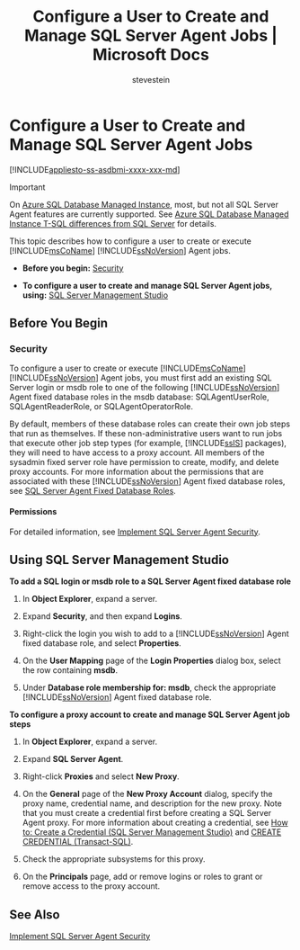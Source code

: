 ﻿---
title: "Configure a User to Create and Manage SQL Server Agent Jobs | Microsoft Docs"
ms.custom: ""
ms.date: "01/19/2017"
ms.prod: sql
ms.prod_service: "sql-tools"
ms.service: ""
ms.component: "ssms-agent"
ms.reviewer: ""
ms.suite: "sql"
ms.technology: ssms
ms.tgt_pltfrm: ""
ms.topic: "article"
helpviewer_keywords: 
  - "SQL Server Agent jobs, user configuration"
  - "jobs [SQL Server Agent], user configuration"
  - "SQLAgentUserRole database role"
  - "proxy accounts [SQL Server Agent]"
ms.assetid: 67897e3e-b7d0-43dd-a2e2-2840ec4dd1ef
caps.latest.revision: 5
author: "stevestein"
ms.author: "sstein"
manager: "craigg"
ms.workload: "Active"
monikerRange: "= azuresqldb-mi-current || >= sql-server-2016 || = sqlallproducts-allversions"
---
# Configure a User to Create and Manage SQL Server Agent Jobs
[!INCLUDE[appliesto-ss-asdbmi-xxxx-xxx-md](../../includes/appliesto-ss-asdbmi-xxxx-xxx-md.md)]

> [!IMPORTANT]  
> On [Azure SQL Database Managed Instance](https://docs.microsoft.com/azure/sql-database/sql-database-managed-instance), most, but not all SQL Server Agent features are currently supported. See [Azure SQL Database Managed Instance T-SQL differences from SQL Server](https://docs.microsoft.com/azure/sql-database/sql-database-managed-instance-transact-sql-information#sql-server-agent) for details.

This topic describes how to configure a user to create or execute [!INCLUDE[msCoName](../../includes/msconame_md.md)] [!INCLUDE[ssNoVersion](../../includes/ssnoversion_md.md)] Agent jobs.  
  
-   **Before you begin:**  [Security](#Security)  
  
-   **To configure a user to create and manage SQL Server Agent jobs, using:**  [SQL Server Management Studio](#SSMS)  
  
## <a name="BeforeYouBegin"></a>Before You Begin  
  
### <a name="Security"></a>Security  
To configure a user to create or execute [!INCLUDE[msCoName](../../includes/msconame_md.md)] [!INCLUDE[ssNoVersion](../../includes/ssnoversion_md.md)] Agent jobs, you must first add an existing SQL Server login or msdb role to one of the following [!INCLUDE[ssNoVersion](../../includes/ssnoversion_md.md)] Agent fixed database roles in the msdb database: SQLAgentUserRole, SQLAgentReaderRole, or SQLAgentOperatorRole.  
  
By default, members of these database roles can create their own job steps that run as themselves. If these non-administrative users want to run jobs that execute other job step types (for example, [!INCLUDE[ssIS](../../includes/ssis_md.md)] packages), they will need to have access to a proxy account. All members of the sysadmin fixed server role have permission to create, modify, and delete proxy accounts. For more information about the permissions that are associated with these [!INCLUDE[ssNoVersion](../../includes/ssnoversion_md.md)] Agent fixed database roles, see [SQL Server Agent Fixed Database Roles](../../ssms/agent/sql-server-agent-fixed-database-roles.md).  
  
#### <a name="Permissions"></a>Permissions  
For detailed information, see [Implement SQL Server Agent Security](../../ssms/agent/implement-sql-server-agent-security.md).  
  
## <a name="SSMS"></a>Using SQL Server Management Studio  
**To add a SQL login or msdb role to a SQL Server Agent fixed database role**  
  
1.  In **Object Explorer**, expand a server.  
  
2.  Expand **Security**, and then expand **Logins**.  
  
3.  Right-click the login you wish to add to a [!INCLUDE[ssNoVersion](../../includes/ssnoversion_md.md)] Agent fixed database role, and select **Properties**.  
  
4.  On the **User Mapping** page of the **Login Properties** dialog box, select the row containing **msdb**.  
  
5.  Under **Database role membership for: msdb**, check the appropriate [!INCLUDE[ssNoVersion](../../includes/ssnoversion_md.md)] Agent fixed database role.  
  
**To configure a proxy account to create and manage SQL Server Agent job steps**  
  
1.  In **Object Explorer**, expand a server.  
  
2.  Expand **SQL Server Agent**.  
  
3.  Right-click **Proxies** and select **New Proxy**.  
  
4.  On the **General** page of the **New Proxy Account** dialog, specify the proxy name, credential name, and description for the new proxy. Note that you must create a credential first before creating a SQL Server Agent proxy. For more information about creating a credential, see [How to: Create a Credential (SQL Server Management Studio)](http://msdn.microsoft.com/en-us/c1e77e91-2a69-40d9-b8b3-97cffc710586) and [CREATE CREDENTIAL (Transact-SQL)](http://msdn.microsoft.com/en-us/d5e9ae69-41d9-4e46-b13d-404b88a32d9d).  
  
5.  Check the appropriate subsystems for this proxy.  
  
6.  On the **Principals** page, add or remove logins or roles to grant or remove access to the proxy account.  
  
## See Also  
[Implement SQL Server Agent Security](../../ssms/agent/implement-sql-server-agent-security.md)  
  
